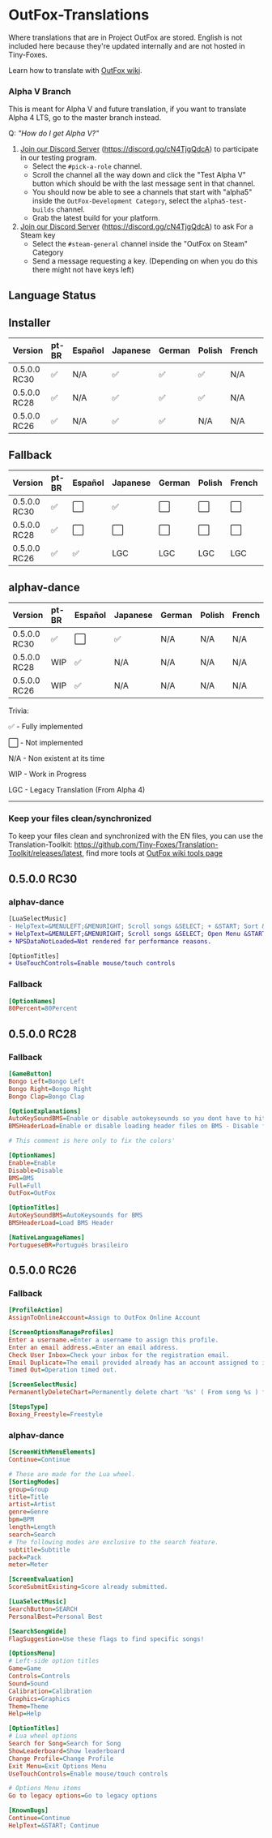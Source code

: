# OutFox-Translations

Where translations that are in Project OutFox are stored. English is not included here because they're updated internally and are not hosted in Tiny-Foxes.

Learn how to translate with [OutFox wiki](https://outfox.wiki/dev/translation/).

### Alpha V Branch

This is meant for Alpha V and future translation, if you want to translate Alpha 4 LTS, go to the master branch instead.

Q: _"How do I get Alpha V?"_

1. [Join our Discord Server](https://discord.gg/cN4TjgQdcA) (https://discord.gg/cN4TjgQdcA) to participate in our testing program.
    - Select the `#pick-a-role` channel.
    - Scroll the channel all the way down and click the "Test Alpha V" button which should be with the last message sent in that channel.
    - You should now be able to see a channels that start with "alpha5" inside the `OutFox-Development Category`, select the `alpha5-test-builds` channel.
    - Grab the latest build for your platform.
2. [Join our Discord Server](https://discord.gg/cN4TjgQdcA) (https://discord.gg/cN4TjgQdcA) to ask For a Steam key
    - Select the `#steam-general` channel inside the "OutFox on Steam" Category
    - Send a message requesting a key. (Depending on when you do this there might not have keys left)
## Language Status

## Installer

Version | pt-BR | Español | Japanese | German | Polish | French | Italian | Hebrew | Slovak | Czech | Simplified Chinese | Dutch
:------------ | :------------- | :------------- | :------------- | :------------- | :------------- | :------------- | :------------- | :------------- | :------------- | :------------- | :------------- | :-------------
0.5.0.0 RC30 | ✅| N/A | ✅ | ✅ | ✅ | N/A | N/A | N/A | N/A | N/A | ✅ | N/A
0.5.0.0 RC28 | ✅| N/A | ✅ | ✅ | ✅ | N/A | N/A | N/A | N/A | N/A | N/A | N/A
0.5.0.0 RC26 | ✅ | N/A | ✅ | ✅ | N/A | N/A | N/A | N/A | N/A | N/A | N/A | N/A

## Fallback

Version | pt-BR | Español | Japanese | German | Polish | French | Italian | Hebrew | Slovak | Czech | Simplified Chinese | Dutch
:------------ | :------------- | :------------- | :------------- | :------------- | :------------- | :------------- | :------------- | :------------- | :------------- | :------------- | :------------- | :-------------
0.5.0.0 RC30 | ✅ | ⬜️ | ✅| ⬜️ | ⬜️ | ⬜️ | ⬜️ | ⬜️ | ⬜️ | ⬜️ | ✅ | ⬜️
0.5.0.0 RC28 | ✅ | ⬜️ | ⬜️| ⬜️ | ⬜️ | ⬜️ | ⬜️ | ⬜️ | ⬜️ | ⬜️ | ⬜️ | ⬜️
0.5.0.0 RC26 | ✅ | ✅ | LGC | LGC | LGC | LGC | LGC | LGC | LGC | LGC | LGC | LGC

## alphav-dance

Version | pt-BR | Español | Japanese | German | Polish | French | Italian | Hebrew | Slovak | Czech | Simplified Chinese | Dutch
:------------ | :------------- | :------------- | :------------- | :------------- | :------------- | :------------- | :------------- | :------------- | :------------- | :------------- | :------------- | :-------------
0.5.0.0 RC30 | ✅ | ⬜️ | ✅ | N/A | N/A | N/A | N/A | N/A | N/A | N/A | ✅ | N/A
0.5.0.0 RC28 | WIP | ✅ | N/A | N/A | N/A | N/A | N/A | N/A | N/A | N/A | N/A | N/A
0.5.0.0 RC26 | WIP | ✅ | N/A | N/A | N/A | N/A | N/A | N/A | N/A | N/A | N/A | N/A

Trivia: 

✅ - Fully implemented

⬜️ - Not implemented

N/A - Non existent at its time

WIP - Work in Progress

LGC - Legacy Translation (From Alpha 4)

---

<!--- This is a comment that won't appear in the readme.

1. Here are the emojis that you can add to tell if your language is done or not. 
    Done: ✅ 
    Not Done: ⬜️ 
    Non applicable: N/A 
    Work in Progress: WIP
    Legacy Translation: LGC

2. If you aren't part of OutFox Team, DO NOT change table formatting without asking for confirmation.
--->

### Keep your files clean/synchronized 

To keep your files clean and synchronized with the EN files, you can use the Translation-Toolkit: https://github.com/Tiny-Foxes/Translation-Toolkit/releases/latest, find more tools at [OutFox wiki tools page](https://outfox.wiki/dev/translation/#tools-and-practices)

## 0.5.0.0 RC30

### alphav-dance

```diff
[LuaSelectMusic]
- HelpText=&MENULEFT;&MENURIGHT; Scroll songs &SELECT; + &START; Sort &SELECT; Open Menu &SELECT; + &MENULEFT; OR &MENURIGHT; Change Style &START; Confirm
+ HelpText=&MENULEFT;&MENURIGHT; Scroll songs &SELECT; Open Menu &START; Confirm::&SELECT; + &START; Sort - &SELECT; + &MENULEFT; OR &MENURIGHT; Change Play Style
+ NPSDataNotLoaded=Not rendered for performance reasons.

[OptionTitles]
+ UseTouchControls=Enable mouse/touch controls
```

### Fallback

```ini
[OptionNames]
80Percent=80Percent
```

## 0.5.0.0 RC28

### Fallback

```ini
[GameButton]
Bongo Left=Bongo Left
Bongo Right=Bongo Right
Bongo Clap=Bongo Clap

[OptionExplanations]
AutoKeySoundBMS=Enable or disable autokeysounds so you dont have to hit them to play.
BMSHeaderLoad=Enable or disable loading header files on BMS - Disable for Old HDD's.

# This comment is here only to fix the colors'

[OptionNames]
Enable=Enable
Disable=Disable
BMS=BMS
Full=Full
OutFox=OutFox

[OptionTitles]
AutoKeySoundBMS=AutoKeysounds for BMS
BMSHeaderLoad=Load BMS Header

[NativeLanguageNames]
PortugueseBR=Português brasileiro
```

## 0.5.0.0 RC26

### Fallback
```ini
[ProfileAction]
AssignToOnlineAccount=Assign to OutFox Online Account

[ScreenOptionsManageProfiles]
Enter a username.=Enter a username to assign this profile.
Enter an email address.=Enter an email address.
Check User Inbox=Check your inbox for the registration email.
Email Duplicate=The email provided already has an account assigned to it.
Timed Out=Operation timed out.

[ScreenSelectMusic]
PermanentlyDeleteChart=Permanently delete chart '%s' ( From song %s ) from disk?

[StepsType]
Boxing_Freestyle=Freestyle
```

### alphav-dance
```ini
[ScreenWithMenuElements]
Continue=Continue

# These are made for the Lua wheel.
[SortingModes]
group=Group
title=Title
artist=Artist
genre=Genre
bpm=BPM
length=Length
search=Search
# The following modes are exclusive to the search feature.
subtitle=Subtitle
pack=Pack
meter=Meter

[ScreenEvaluation]
ScoreSubmitExisting=Score already submitted.

[LuaSelectMusic]
SearchButton=SEARCH
PersonalBest=Personal Best

[SearchSongWide]
FlagSuggestion=Use these flags to find specific songs!

[OptionsMenu]
# Left-side option titles
Game=Game
Controls=Controls
Sound=Sound
Calibration=Calibration
Graphics=Graphics
Theme=Theme
Help=Help

[OptionTitles]
# Lua wheel options
Search for Song=Search for Song
ShowLeaderboard=Show leaderboard
Change Profile=Change Profile
Exit Menu=Exit Options Menu
UseTouchControls=Enable mouse/touch controls

# Options Menu items
Go to legacy options=Go to legacy options

[KnownBugs]
Continue=Continue
HelpText=&START; Continue
```
